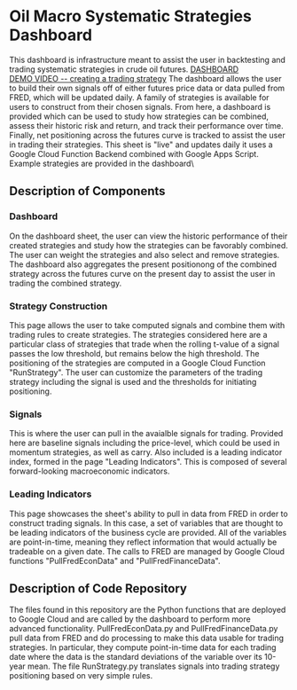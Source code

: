 # Oil Macro Systematic Strategies Dashboard
This dashboard is infrastructure meant to assist the user in backtesting and trading systematic strategies in crude oil futures. 
[DASHBOARD](https://docs.google.com/spreadsheets/d/1L342Ry5Iw-goGuJmwBVkNn1u6UZRKCzwKGlgyMtq6Ak/edit?gid=1875174327#gid=1875174327)\
[DEMO VIDEO -- creating a trading strategy](https://drive.google.com/file/d/1QN9YQprK8I1zcx8Q_GoD4n3zMW-dYMKs/view)
The dashboard allows the user to build their own signals off of either futures price data or data pulled from FRED, which will be updated daily. A family of strategies is available for users to construct from their chosen signals. From here, a dashboard is provided which can be used to study how strategies can be combined, assess their historic risk and return, and track their performance over time. Finally, net positioning across the futures curve is tracked to assist the user in trading their strategies. This sheet is "live" and updates daily it uses a Google Cloud Function Backend combined with Google Apps Script. Example strategies are provided in the dashboard\

## Description of Components
### Dashboard
On the dashboard sheet, the user can view the historic performance of their created strategies and study how the strategies can be favorably combined. The user can weight the strategies and also select and remove strategies. The dashboard also aggregates the present positionong of the combined strategy across the futures curve on the present day to assist the user in trading the combined strategy.
### Strategy Construction
This page allows the user to take computed signals and combine them with trading rules to create strategies. The strategies considered here are a particular class of strategies that trade when the rolling t-value of a signal passes the low threshold, but remains below the high threshold. The positioning of the strategies are computed in a Google Cloud Function "RunStrategy". The user can customize the parameters of the trading strategy including the signal is used and the thresholds for initiating positioning.
### Signals
This is where the user can pull in the avaialble signals for trading. Provided here are baseline signals including the price-level, which could be used in momentum strategies, as well as carry. Also included is a leading indicator index, formed in the page "Leading Indicators". This is composed of several forward-looking macroeconomic indicators.
### Leading Indicators
This page showcases the sheet's ability to pull in data from FRED in order to construct trading signals. In this case, a set of variables that are thought to be leading indicators of the business cycle are provided. All of the variables are point-in-time, meaning they reflect information that would actually be tradeable on a given date. The calls to FRED are managed by Google Cloud functions "PullFredEconData" and "PullFredFinanceData".
## Description of Code Repository
The files found in this repository are the Python functions that are deployed to Google Cloud and are called by the dashboard to perform more advanced functionality. PullFredEconData.py and PullFredFinanceData.py pull data from FRED and do processing to make this data usable for trading strategies. In particular, they compute point-in-time data for each trading date where the data is the standard deviations of the variable over its 10-year mean. The file RunStrategy.py translates signals into trading strategy positioning based on very simple rules.  
